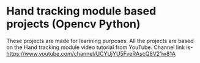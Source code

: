 # Hand tracking module based projects (Opencv Python)
 These projects are made for learining purposes. All the projects are based on the Hand tracking module video tutorial from YouTube.
 Channel link is- https://www.youtube.com/channel/UCYUjYU5FveRAscQ8V21w81A
